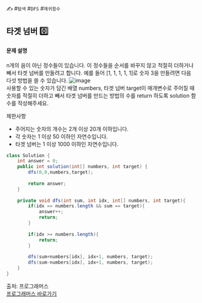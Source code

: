✍ #`탐색` #`DFS` #`재귀함수`

## 타겟 넘버 0️⃣
#### 문제 설명
n개의 음이 아닌 정수들이 있습니다. 이 정수들을 순서를 바꾸지 않고 적절히 더하거나 빼서 타겟 넘버를 만들려고 합니다. 예를 들어 [1, 1, 1, 1, 1]로 숫자 3을 만들려면 다음 다섯 방법을 쓸 수 있습니다.
![image](https://github.com/LimSophia/CodingUp/assets/146914181/a920d2a2-3811-466f-99c4-6301b4aaebd7) <br>
사용할 수 있는 숫자가 담긴 배열 numbers, 타겟 넘버 target이 매개변수로 주어질 때 숫자를 적절히 더하고 빼서 타겟 넘버를 만드는 방법의 수를 return 하도록 solution 함수를 작성해주세요.

제한사항
- 주어지는 숫자의 개수는 2개 이상 20개 이하입니다.
- 각 숫자는 1 이상 50 이하인 자연수입니다.
- 타겟 넘버는 1 이상 1000 이하인 자연수입니다.

```java
class Solution {
    int answer = 0;
    public int solution(int[] numbers, int target) {
        dfs(0,0,numbers,target);
        
        return answer;
    }
    
    private void dfs(int sum, int idx, int[] numbers, int target){
        if(idx == numbers.length && sum == target){
            answer++;
            return;
        }
        
        if(idx >= numbers.length){
            return;
        }
        
        dfs(sum+numbers[idx], idx+1, numbers, target);
        dfs(sum-numbers[idx], idx+1, numbers, target);
    }
}
```
출처: 프로그래머스<br>
<a href="https://school.programmers.co.kr/learn/courses/30/lessons/43165">프로그래머스 바로가기</a>
